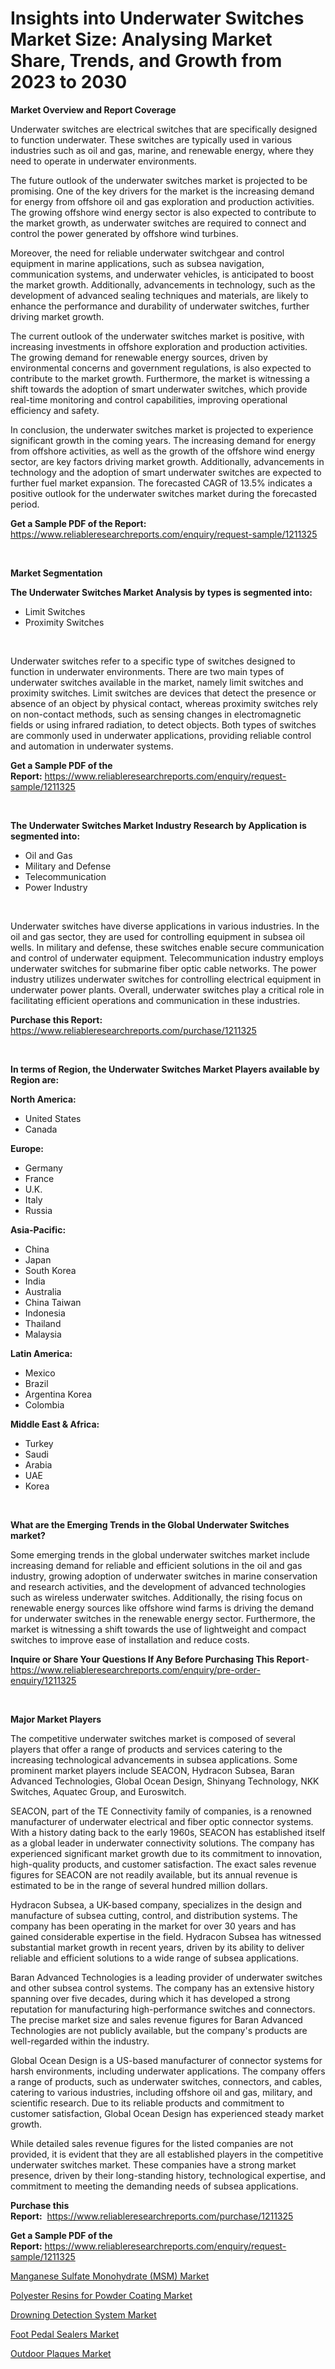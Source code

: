 <p><h1>Insights into Underwater Switches Market Size: Analysing Market Share, Trends, and Growth from 2023 to 2030</h1></p><p><strong>Market Overview and Report Coverage</strong></p>
<p><p>Underwater switches are electrical switches that are specifically designed to function underwater. These switches are typically used in various industries such as oil and gas, marine, and renewable energy, where they need to operate in underwater environments.</p><p>The future outlook of the underwater switches market is projected to be promising. One of the key drivers for the market is the increasing demand for energy from offshore oil and gas exploration and production activities. The growing offshore wind energy sector is also expected to contribute to the market growth, as underwater switches are required to connect and control the power generated by offshore wind turbines.</p><p>Moreover, the need for reliable underwater switchgear and control equipment in marine applications, such as subsea navigation, communication systems, and underwater vehicles, is anticipated to boost the market growth. Additionally, advancements in technology, such as the development of advanced sealing techniques and materials, are likely to enhance the performance and durability of underwater switches, further driving market growth.</p><p>The current outlook of the underwater switches market is positive, with increasing investments in offshore exploration and production activities. The growing demand for renewable energy sources, driven by environmental concerns and government regulations, is also expected to contribute to the market growth. Furthermore, the market is witnessing a shift towards the adoption of smart underwater switches, which provide real-time monitoring and control capabilities, improving operational efficiency and safety.</p><p>In conclusion, the underwater switches market is projected to experience significant growth in the coming years. The increasing demand for energy from offshore activities, as well as the growth of the offshore wind energy sector, are key factors driving market growth. Additionally, advancements in technology and the adoption of smart underwater switches are expected to further fuel market expansion. The forecasted CAGR of 13.5% indicates a positive outlook for the underwater switches market during the forecasted period.</p></p>
<p><strong>Get a Sample PDF of the Report:</strong> <a href="https://www.reliableresearchreports.com/enquiry/request-sample/1211325">https://www.reliableresearchreports.com/enquiry/request-sample/1211325</a></p>
<p>&nbsp;</p>
<p><strong>Market Segmentation</strong></p>
<p><strong>The Underwater Switches Market Analysis by types is segmented into:</strong></p>
<p><ul><li>Limit Switches</li><li>Proximity Switches</li></ul></p>
<p>&nbsp;</p>
<p><p>Underwater switches refer to a specific type of switches designed to function in underwater environments. There are two main types of underwater switches available in the market, namely limit switches and proximity switches. Limit switches are devices that detect the presence or absence of an object by physical contact, whereas proximity switches rely on non-contact methods, such as sensing changes in electromagnetic fields or using infrared radiation, to detect objects. Both types of switches are commonly used in underwater applications, providing reliable control and automation in underwater systems.</p></p>
<p><strong>Get a Sample PDF of the Report:</strong>&nbsp;<a href="https://www.reliableresearchreports.com/enquiry/request-sample/1211325">https://www.reliableresearchreports.com/enquiry/request-sample/1211325</a></p>
<p>&nbsp;</p>
<p><strong>The Underwater Switches Market Industry Research by Application is segmented into:</strong></p>
<p><ul><li>Oil and Gas</li><li>Military and Defense</li><li>Telecommunication</li><li>Power Industry</li></ul></p>
<p>&nbsp;</p>
<p><p>Underwater switches have diverse applications in various industries. In the oil and gas sector, they are used for controlling equipment in subsea oil wells. In military and defense, these switches enable secure communication and control of underwater equipment. Telecommunication industry employs underwater switches for submarine fiber optic cable networks. The power industry utilizes underwater switches for controlling electrical equipment in underwater power plants. Overall, underwater switches play a critical role in facilitating efficient operations and communication in these industries.</p></p>
<p><strong>Purchase this Report:</strong>&nbsp; <a href="https://www.reliableresearchreports.com/purchase/1211325">https://www.reliableresearchreports.com/purchase/1211325</a></p>
<p>&nbsp;</p>
<p><strong>In terms of Region, the Underwater Switches Market Players available by Region are:</strong></p>
<p>
    <p> <strong> North America: </strong>
        <ul>
            <li>United States</li>
            <li>Canada</li>
        </ul>
        </p> 
    <p> <strong> Europe: </strong>
        <ul>
            <li>Germany</li>
            <li>France</li>
            <li>U.K.</li>
            <li>Italy</li>
            <li>Russia</li>
        </ul>
        </p> 
    <p> <strong> Asia-Pacific: </strong>
        <ul>
            <li>China</li>
            <li>Japan</li>
            <li>South Korea</li>
            <li>India</li>
            <li>Australia</li>
            <li>China Taiwan</li>
            <li>Indonesia</li>
            <li>Thailand</li>
            <li>Malaysia</li>
        </ul>
        </p> 
    <p> <strong> Latin America: </strong>
        <ul>
            <li>Mexico</li>
            <li>Brazil</li>
            <li>Argentina Korea</li>
            <li>Colombia</li>
        </ul>
        </p> 
    <p> <strong> Middle East & Africa: </strong>
        <ul>
            <li>Turkey</li>
            <li>Saudi</li>
            <li>Arabia</li>
            <li>UAE</li>
            <li>Korea</li>
        </ul>
    </p>
    </p>
<p>&nbsp;</p>
<p><strong>What are the Emerging Trends in the Global Underwater Switches market?</strong></p>
<p><p>Some emerging trends in the global underwater switches market include increasing demand for reliable and efficient solutions in the oil and gas industry, growing adoption of underwater switches in marine conservation and research activities, and the development of advanced technologies such as wireless underwater switches. Additionally, the rising focus on renewable energy sources like offshore wind farms is driving the demand for underwater switches in the renewable energy sector. Furthermore, the market is witnessing a shift towards the use of lightweight and compact switches to improve ease of installation and reduce costs.</p></p>
<p><strong>Inquire or Share Your Questions If Any Before Purchasing This Report</strong>- <a href="https://www.reliableresearchreports.com/enquiry/pre-order-enquiry/1211325">https://www.reliableresearchreports.com/enquiry/pre-order-enquiry/1211325</a></p>
<p>&nbsp;</p>
<p><strong>Major Market Players</strong></p>
<p><p>The competitive underwater switches market is composed of several players that offer a range of products and services catering to the increasing technological advancements in subsea applications. Some prominent market players include SEACON, Hydracon Subsea, Baran Advanced Technologies, Global Ocean Design, Shinyang Technology, NKK Switches, Aquatec Group, and Euroswitch.</p><p>SEACON, part of the TE Connectivity family of companies, is a renowned manufacturer of underwater electrical and fiber optic connector systems. With a history dating back to the early 1960s, SEACON has established itself as a global leader in underwater connectivity solutions. The company has experienced significant market growth due to its commitment to innovation, high-quality products, and customer satisfaction. The exact sales revenue figures for SEACON are not readily available, but its annual revenue is estimated to be in the range of several hundred million dollars.</p><p>Hydracon Subsea, a UK-based company, specializes in the design and manufacture of subsea cutting, control, and distribution systems. The company has been operating in the market for over 30 years and has gained considerable expertise in the field. Hydracon Subsea has witnessed substantial market growth in recent years, driven by its ability to deliver reliable and efficient solutions to a wide range of subsea applications.</p><p>Baran Advanced Technologies is a leading provider of underwater switches and other subsea control systems. The company has an extensive history spanning over five decades, during which it has developed a strong reputation for manufacturing high-performance switches and connectors. The precise market size and sales revenue figures for Baran Advanced Technologies are not publicly available, but the company's products are well-regarded within the industry.</p><p>Global Ocean Design is a US-based manufacturer of connector systems for harsh environments, including underwater applications. The company offers a range of products, such as underwater switches, connectors, and cables, catering to various industries, including offshore oil and gas, military, and scientific research. Due to its reliable products and commitment to customer satisfaction, Global Ocean Design has experienced steady market growth.</p><p>While detailed sales revenue figures for the listed companies are not provided, it is evident that they are all established players in the competitive underwater switches market. These companies have a strong market presence, driven by their long-standing history, technological expertise, and commitment to meeting the demanding needs of subsea applications.</p></p>
<p><strong>Purchase this Report:</strong>&nbsp;&nbsp;<a href="https://www.reliableresearchreports.com/purchase/1211325">https://www.reliableresearchreports.com/purchase/1211325</a></p>
<p></p>
<p><strong>Get a Sample PDF of the Report:</strong>&nbsp;<a href="https://www.reliableresearchreports.com/enquiry/request-sample/1211325">https://www.reliableresearchreports.com/enquiry/request-sample/1211325</a></p>
<p><p><a href="https://www.linkedin.com/pulse/manganese-sulfate-monohydrate-msm-market-challenges-opportunities/">Manganese Sulfate Monohydrate (MSM) Market</a></p><p><a href="https://github.com/amae102299/Market-Research-Report-List-1/blob/main/polyester-resins-for-powder-coating-market.md">Polyester Resins for Powder Coating Market</a></p><p><a href="https://github.com/sndrkn/Market-Research-Report-List-1/blob/main/drowning-detection-system-market.md">Drowning Detection System Market</a></p><p><a href="https://medium.com/@stoneernser2023/foot-pedal-sealers-market-size-growth-forecast-2023-2030-9ae03c130671">Foot Pedal Sealers Market</a></p><p><a href="https://medium.com/@ashlybednar2023/outdoor-plaques-market-size-growth-forecast-2023-2030-208e3ecef8ef">Outdoor Plaques Market</a></p></p>